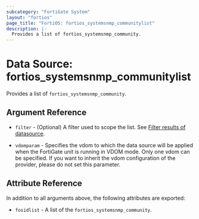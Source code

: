 ```yaml
---
subcategory: "FortiGate System"
layout: "fortios"
page_title: "FortiOS: fortios_systemsnmp_communitylist"
description: |-
  Provides a list of fortios_systemsnmp_community.
---
```


# Data Source: fortios_systemsnmp_communitylist
Provides a list of `fortios_systemsnmp_community`.

## Argument Reference

* `filter` - (Optional) A filter used to scope the list. See [Filter results of datasource](https://registry.terraform.io/providers/poroping/fortios/latest/docs/guides/fgt_filter).

* `vdomparam` - Specifies the vdom to which the data source will be applied when the FortiGate unit is running in VDOM mode. Only one vdom can be specified. If you want to inherit the vdom configuration of the provider, please do not set this parameter.

## Attribute Reference

In addition to all arguments above, the following attributes are exported:

* `fosidlist` -  A list of the `fortios_systemsnmp_community`.
